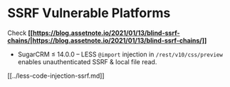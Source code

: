 # SSRF Vulnerable Platforms


Check **[[https://blog.assetnote.io/2021/01/13/blind-ssrf-chains/|https://blog.assetnote.io/2021/01/13/blind-ssrf-chains/]]**

- SugarCRM ≤ 14.0.0 – LESS `@import` injection in `/rest/v10/css/preview` enables unauthenticated SSRF & local file read.

[[../less-code-injection-ssrf.md]]



